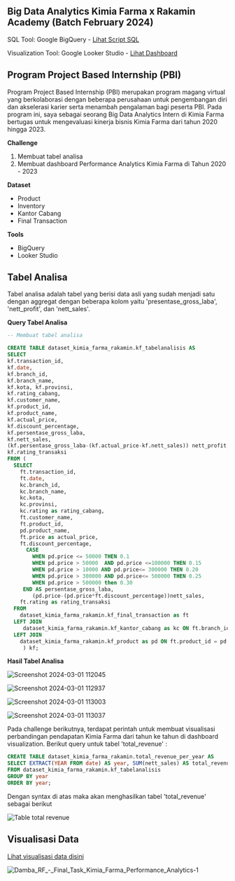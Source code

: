 **Big Data Analytics Kimia Farma x Rakamin Academy (Batch February 2024)**
---
SQL Tool: Google BigQuery - [Lihat Script SQL](https://github.com/dambarizki28/final-task-kimia-farma-bda/blob/main/query-final-task.sql.txt)

Visualization Tool: Google Looker Studio - [Lihat Dashboard](https://lookerstudio.google.com/reporting/9cb4a9bc-55f8-4d86-8017-e49f75694159)


**Program Project Based Internship (PBI)**
---
Program Project Based Internship (PBI) merupakan program magang virtual yang berkolaborasi dengan beberapa perusahaan untuk pengembangan diri dan akselerasi karier serta menambah pengalaman bagi peserta PBI. Pada program ini, saya sebagai seorang Big Data Analytics Intern di Kimia Farma bertugas untuk mengevaluasi kinerja bisnis Kimia Farma dari tahun 2020 hingga 2023.

**Challenge**
1. Membuat tabel analisa
2. Membuat dashboard Performance Analytics Kimia Farma di Tahun 2020 - 2023

**Dataset**
- Product
- Inventory
- Kantor Cabang
- Final Transaction

**Tools**
- BigQuery
- Looker Studio


**Tabel Analisa**
---
Tabel analisa adalah tabel yang berisi data asli yang sudah menjadi satu dengan aggregat dengan beberapa kolom yaitu 'presentase_gross_laba', 'nett_profit', dan 'nett_sales'. 

**Query Tabel Analisa**


```sql
-- Membuat tabel analisa

CREATE TABLE dataset_kimia_farma_rakamin.kf_tabelanalisis AS
SELECT
kf.transaction_id,
kf.date, 
kf.branch_id, 
kf.branch_name, 
kf.kota, kf.provinsi, 
kf.rating_cabang, 
kf.customer_name, 
kf.product_id, 
kf.product_name, 
kf.actual_price, 
kf.discount_percentage,
kf.persentase_gross_laba,
kf.nett_sales,
(kf.persentase_gross_laba-(kf.actual_price-kf.nett_sales)) nett_profit, 
kf.rating_transaksi
FROM ( 
  SELECT
    ft.transaction_id,
    ft.date,
    kc.branch_id,
    kc.branch_name,
    kc.kota,
    kc.provinsi,
    kc.rating as rating_cabang,
    ft.customer_name,
    ft.product_id,
    pd.product_name,
    ft.price as actual_price,
    ft.discount_percentage,
      CASE
        WHEN pd.price <= 50000 THEN 0.1
        WHEN pd.price > 50000  AND pd.price <=100000 THEN 0.15
        WHEN pd.price > 10000 AND pd.price<= 300000 THEN 0.20
        WHEN pd.price > 300000 AND pd.price<= 500000 THEN 0.25
        WHEN pd.price > 500000 then 0.30
     END AS persentase_gross_laba,
        (pd.price-(pd.price*ft.discount_percentage))nett_sales,
    ft.rating as rating_transaksi
  FROM
    dataset_kimia_farma_rakamin.kf_final_transaction as ft
  LEFT JOIN
     dataset_kimia_farma_rakamin.kf_kantor_cabang as kc ON ft.branch_id = kc.branch_id
  LEFT JOIN
    dataset_kimia_farma_rakamin.kf_product as pd ON ft.product_id = pd.product_id
     ) kf;
```

**Hasil Tabel Analisa**

![Screenshot 2024-03-01 112045](https://github.com/dambarizki28/final-task-kimia-farma-bda/assets/161567903/65ca036d-b27a-4375-924f-57c36336cf14)

![Screenshot 2024-03-01 112937](https://github.com/dambarizki28/final-task-kimia-farma-bda/assets/161567903/86f5607e-165a-4f6e-aadf-acec54ef904b)

![Screenshot 2024-03-01 113003](https://github.com/dambarizki28/final-task-kimia-farma-bda/assets/161567903/789c516f-9c71-4c1b-b08f-74ca826d1907)

![Screenshot 2024-03-01 113037](https://github.com/dambarizki28/final-task-kimia-farma-bda/assets/161567903/f2e9c40b-f259-4083-9efd-6a7164ecb60a)

Pada challenge berikutnya, terdapat perintah untuk membuat visualisasi perbandingan pendapatan Kimia Farma dari tahun ke tahun di dashboard visualization. Berikut query untuk tabel 'total_revenue' :
```sql
CREATE TABLE dataset_kimia_farma_rakamin.total_revenue_per_year AS
SELECT EXTRACT(YEAR FROM date) AS year, SUM(nett_sales) AS total_revenue
FROM dataset_kimia_farma_rakamin.kf_tabelanalisis
GROUP BY year
ORDER BY year;
```

Dengan syntax di atas maka akan menghasilkan tabel 'total_revenue' sebagai berikut

![Table total revenue](https://github.com/dambarizki28/final-task-kimia-farma-bda/assets/161567903/b8a93733-ea17-4662-84b0-a8c0a7432596)



Visualisasi Data
---

[Lihat visualisasi data disini](https://lookerstudio.google.com/reporting/9cb4a9bc-55f8-4d86-8017-e49f75694159)

![Damba_RF_-_Final_Task_Kimia_Farma_Performance_Analytics-1](https://github.com/dambarizki28/final-task-kimia-farma-bda/assets/161567903/cc17accd-fa4e-4b36-a9e9-f3692d181125)
